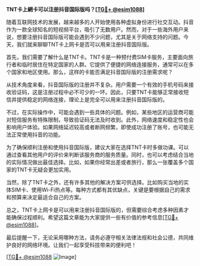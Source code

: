 **TNT卡上網卡可以注册抖音国际版吗？[[TG💪+ @esim1088](https://t.me/s/esim1088)]**

随着互联网技术的发展，越来越多的人开始使用各种虚拟身份进行社交互动。抖音作为一款全球知名的短视频平台，吸引了无数用户。然而，对于一些海外用户来说，想要注册抖音国际版可能会遇到不少问题，尤其是关于网络支持的问题。今天，我们就来聊聊TNT卡上网卡是否可以用来注册抖音国际版。

首先，我们需要了解什么是TNT卡。TNT卡是一种预付费SIM卡服务，主要面向旅行者和临时居住在特定国家的人群。它提供了便捷的网络连接服务，通常可以在多个国家和地区使用。那么，这样的卡能否满足抖音国际版的注册需求呢？

从技术角度来看，抖音国际版的注册并不复杂。用户需要一个有效的手机号码来接收验证码，这是注册过程中必不可少的一环。因此，只要TNT卡能够正常接收短信并提供稳定的网络连接，理论上是完全可以用来注册抖音国际版的。

不过，在实际操作中，可能会遇到一些具体的问题。例如，某些地区的运营商可能对短信服务有特殊限制，导致验证码无法及时收到。此外，网络速度和稳定性也会影响用户体验。如果网络延迟较高或者断网频繁，即使成功注册了账号，也可能无法正常使用抖音的功能。

为了确保顺利注册和使用抖音国际版，建议大家在选择TNT卡时多做功课。可以通过查看其他用户的评价来判断该服务商的服务质量。同时，也可以考虑结合当地的实际情况做出最佳选择。比如，如果你经常出差或者旅行，那么一张覆盖多个国家的TNT卡无疑会更加实用。

当然，除了TNT卡之外，还有许多其他的解决方案可供选择。比如购买当地的实体SIM卡、使用Wi-Fi热点等。每种方式都有其优缺点，关键是要根据自己的需求和预算来决定最适合自己的方案。

总之，TNT卡上网卡是可以用来注册抖音国际版的，但需要综合考虑多种因素才能确保过程顺利。希望这篇文章能为大家提供一些有价值的参考信息[[TG💪+ @esim1088](https://t.me/s/esim1088)]。

最后提醒一下，无论采用哪种方法，请务必遵守相关法律法规和社会公德，共同维护良好的网络环境。让我们一起享受科技带来的便利吧！

[[TG💪+ @esim1088](https://t.me/s/esim1088) ![Image](https://i.postimg.cc/4NQfJmqS/Snipaste-2025-05-13-00-14-12.png)]